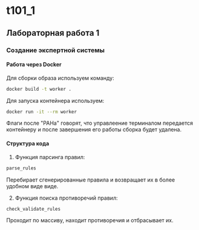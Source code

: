 # t101_1


## Лабораторная работа 1


### Создание экспертной системы 


#### Работа через Docker


Для сборки образа используем команду:
```bash
docker build -t worker .
```

Для запуска контейнера используем:
```bash
docker run -it --rm worker
```
Флаги после "РАНа" говорят, что управлеение терминалом передается контейнеру и после завершения его работы сборка будет удалена.


#### Структура кода


1. Функция парсинга правил:
```python
parse_rules
```
Перебирает сгенерированные правила и возвращает их в более удобном виде виде.


2. Функция поиска противоречий правил:
```python
check_validate_rules
```
Проходит по массиву, находит противоречия и отбрасывает их.
